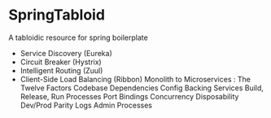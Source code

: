 # SpringTabloid
A tabloidic resource for spring boilerplate
* Service Discovery (Eureka)
* Circuit Breaker (Hystrix)
* Intelligent Routing (Zuul)
* Client-Side Load Balancing (Ribbon)
Monolith to Microservices :
The Twelve Factors
Codebase
Dependencies
Config
Backing Services
Build, Release, Run
Processes
Port Bindings
Concurrency
Disposability
Dev/Prod Parity
Logs
Admin Processes
